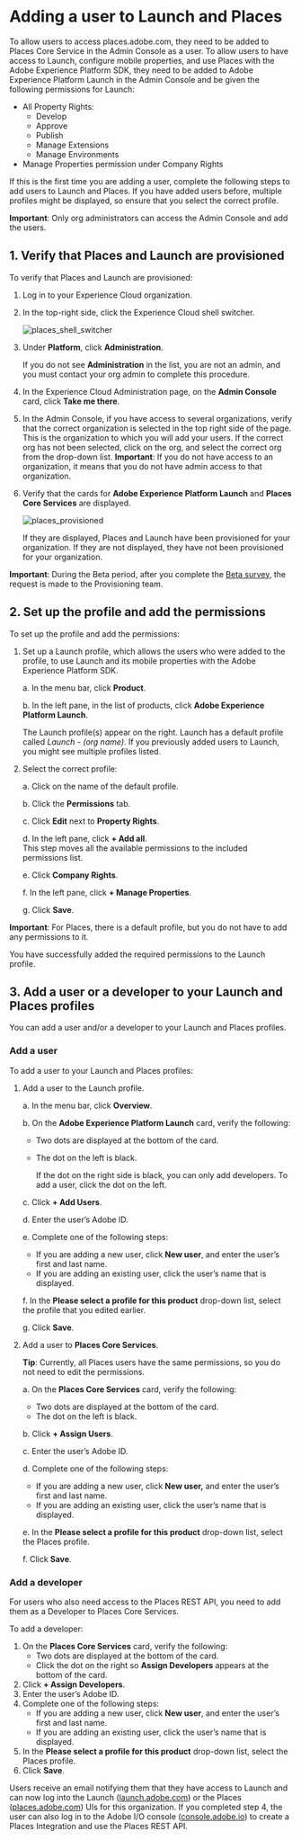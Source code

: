 # Adding a user to Launch and Places

To allow users to access places.adobe.com, they need to be added to Places Core Service in the Admin Console as a user. To allow users to have access to Launch, configure mobile properties, and use Places with the Adobe Experience Platform SDK, they need to be added to Adobe Experience Platform Launch in the Admin Console and be given the following permissions for Launch:

* All Property Rights:
  * Develop
  * Approve
  * Publish
  * Manage Extensions
  * Manage Environments
* Manage Properties permission under Company Rights 

If this is the first time you are adding a user, complete the following steps to add users to Launch and Places. If you have added users before, multiple profiles might be displayed, so ensure that you select the correct profile.

**Important**: Only org administrators can access the Admin Console and add the users.

## 1. Verify that Places and Launch are provisioned

To verify that Places and Launch are provisioned:

1. Log in to your Experience Cloud organization.
2. In the top-right side, click the Experience Cloud shell switcher.

   ![places\_shell\_switcher](.gitbook/assets/places_shell_switcher.png)

3. Under **Platform**, click **Administration**.

   If you do not see **Administration** in the list, you are not an admin, and you must contact your org admin to complete this procedure.

4. In the Experience Cloud Administration page, on the **Admin Console** card, click **Take me there**.
5. In the Admin Console, if you have access to several organizations, verify that the correct organization is selected in the top right side of the page.   This is the organization to which you will add your users. If the correct org has not been selected, click on the org, and select the correct org from the drop-down list.   **Important**: If you do not have access to an organization, it means that you do not have admin access to that organization.
6. Verify that the cards for **Adobe Experience Platform Launch** and **Places Core Services** are displayed.

   ![places\_provisioned](.gitbook/assets/places_provisioned.png)

   If they are displayed, Places and Launch have been provisioned for your organization. If they are not displayed, they have not been provisioned for your organization.

**Important**: During the Beta period, after you complete the [Beta survey](https://forms.office.com/Pages/ResponsePage.aspx?id=Wht7-jR7h0OUrtLBeN7O4fkr821yYptFo-ghlnlXCyhUM0dQVkJCSzVDMFNGWEFXWUUwNEJWSjhSRS4u), the request is made to the Provisioning team.

## 2. Set up the profile and add the permissions

To set up the profile and add the permissions:

1. Set up a Launch profile, which allows the users who were added to the profile, to use Launch and its mobile properties with the Adobe Experience Platform SDK.

   a. In the menu bar, click **Product**.

   b. In the left pane, in the list of products, click **Adobe Experience Platform Launch**.

   The Launch profile\(s\) appear on the right. Launch has a default profile called _Launch - \(org name\)_. If you previously added users to Launch, you might see multiple profiles listed.

2. Select the correct profile:

   a. Click on the name of the default profile.

   b. Click the **Permissions** tab.

   c. Click **Edit** next to **Property Rights**.

   d. In the left pane, click **+ Add all**.  
   This step moves all the available permissions to the included permissions list.

   e. Click **Company Rights**.

   f. In the left pane, click **+ Manage Properties**.

   g. Click **Save**.

**Important**: For Places, there is a default profile, but you do not have to add any permissions to it.

You have successfully added the required permissions to the Launch profile.

## 3. Add a user or a developer to your Launch and Places profiles

You can add a user and/or a developer to your Launch and Places profiles.

### Add a user

To add a user to your Launch and Places profiles:

1. Add a user to the Launch profile.

   a. In the menu bar, click **Overview**.

   b. On the **Adobe Experience Platform Launch** card, verify the following:

   * Two dots are displayed at the bottom of the card.
   * The dot on the left is black.

     If the dot on the right side is black, you can only add developers. To add a user, click the dot on the left.

   c. Click **+ Add Users**.

   d. Enter the user’s Adobe ID.

   e. Complete one of the following steps:

   * If you are adding a new user, click **New user**, and enter the user’s first and last name.
   * If you are adding an existing user, click the user’s name that is displayed.

   f. In the **Please select a profile for this product** drop-down list, select the profile that you edited earlier.

   g. Click **Save**.

2. Add a user to **Places Core Services**.

   **Tip**: Currently, all Places users have the same permissions, so you do not need to edit the permissions.

   a. On the **Places Core Services** card, verify the following:

   * Two dots are displayed at the bottom of the card.
   * The dot on the left is black.

   b. Click **+ Assign Users**.

   c. Enter the user’s Adobe ID.

   d. Complete one of the following steps:

   * If you are adding a new user, click **New user,** and enter the user’s first and last name.
   * If you are adding an existing user, click the user’s name that is displayed.

   e. In the **Please select a profile for this product** drop-down list, select the Places profile.

   f. Click **Save**.

### Add a developer

For users who also need access to the Places REST API, you need to add them as a Developer to Places Core Services.

To add a developer:

1. On the **Places Core Services** card, verify the following:
   * Two dots are displayed at the bottom of the card.
   * Click the dot on the right so **Assign Developers** appears at the bottom of the card.
2. Click **+ Assign Developers**.
3. Enter the user’s Adobe ID.
4. Complete one of the following steps:
   * If you are adding a new user, click **New user**, and enter the user’s first and last name.
   * If you are adding an existing user, click the user’s name that is displayed.
5. In the **Please select a profile for this product** drop-down list, select the Places profile.
6. Click **Save**.

Users receive an email notifying them that they have access to Launch and can now log into the Launch \([launch.adobe.com](https://launch.adobe.com)\) or the Places \([places.adobe.com](https://places.adobe.com)\) UIs for this organization. If you completed step 4, the user can also log in to the Adobe I/O console \([console.adobe.io](https://console.adobe.io)\) to create a Places Integration and use the Places REST API.

